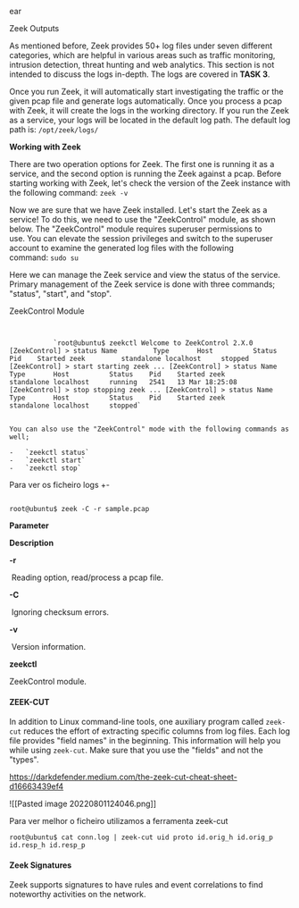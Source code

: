 ear

Zeek Outputs  

As mentioned before, Zeek provides 50+ log files under seven different categories, which are helpful in various areas such as traffic monitoring, intrusion detection, threat hunting and web analytics. This section is not intended to discuss the logs in-depth. The logs are covered in **TASK 3**.  

  Once you run Zeek, it will automatically start investigating the traffic or the given pcap file and generate logs automatically. Once you process a pcap with Zeek, it will create the logs in the working directory. If you run the Zeek as a service, your logs will be located in the default log path. The default log path is: `/opt/zeek/logs/`

**Working with Zeek**

There are two operation options for Zeek. The first one is running it as a service, and the second option is running the Zeek against a pcap. Before starting working with Zeek, let's check the version of the Zeek instance with the following command: `zeek -v`

Now we are sure that we have Zeek installed. Let's start the Zeek as a service! To do this, we need to use the "ZeekControl" module, as shown below. The "ZeekControl" module requires superuser permissions to use. You can elevate the session privileges and switch to the superuser account to examine the generated log files with the following command: `sudo su`

  
Here we can manage the Zeek service and view the status of the service. Primary management of the Zeek service is done with three commands; "status", "start", and "stop". 

  

ZeekControl Module
```


           `root@ubuntu$ zeekctl Welcome to ZeekControl 2.X.0 [ZeekControl] > status Name         Type       Host          Status    Pid    Started zeek         standalone localhost     stopped [ZeekControl] > start starting zeek ... [ZeekControl] > status Name         Type       Host          Status    Pid    Started zeek         standalone localhost     running   2541   13 Mar 18:25:08 [ZeekControl] > stop stopping zeek ... [ZeekControl] > status Name         Type       Host          Status    Pid    Started zeek         standalone localhost     stopped`
        

You can also use the "ZeekControl" mode with the following commands as well;  

-   `zeekctl status`
-   `zeekctl start` 
-   `zeekctl stop`

```

Para ver os ficheiro logs +-
```

root@ubuntu$ zeek -C -r sample.pcap

```


**Parameter**

**Description**

**-r**

 Reading option, read/process a pcap file.

**-C**

 Ignoring checksum errors.

**-v**

 Version information.

**zeekctl**

ZeekControl module.


#### ZEEK-CUT

In addition to Linux command-line tools, one auxiliary program called `zeek-cut` reduces the effort of extracting specific columns from log files. Each log file provides "field names" in the beginning. This information will help you while using `zeek-cut`. Make sure that you use the "fields" and not the "types".

https://darkdefender.medium.com/the-zeek-cut-cheat-sheet-d16663439ef4

![[Pasted image 20220801124046.png]]

Para ver melhor o ficheiro utilizamos a ferramenta zeek-cut

```markup
root@ubuntu$ cat conn.log | zeek-cut uid proto id.orig_h id.orig_p id.resp_h id.resp_p 
```


#### Zeek Signatures

Zeek supports signatures to have rules and event correlations to find noteworthy activities on the network.



